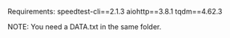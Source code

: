 Requirements:
speedtest-cli==2.1.3
aiohttp==3.8.1
tqdm==4.62.3



NOTE:
You need a DATA.txt in the same folder.
 
 
